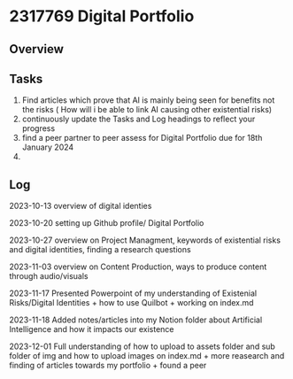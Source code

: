# 2317769 Digital Portfolio

## Overview



## Tasks
1.  Find articles which  prove that AI is mainly being seen for benefits not the risks ( How will i be able to link AI causing other existential risks)
2. continuously update the Tasks and Log headings to reflect your progress
3. find a peer partner to peer assess for Digital Portfolio due for 18th January 2024
4. 

   
  

## Log
2023-10-13 overview of digital identies

2023-10-20 setting up Github profile/ Digital Portfolio

2023-10-27 overview on Project Managment, keywords of existential risks and digital identities, finding a research questions

2023-11-03 overview on Content Production, ways to produce content through audio/visuals

2023-11-17 Presented Powerpoint of my understanding of Existenial Risks/Digital Identities + how to use Quilbot + working on index.md

2023-11-18 Added notes/articles into my Notion folder about Artificial Intelligence and how it impacts our existence

2023-12-01 Full understanding of how to upload to assets folder and sub folder of img and how to upload images on index.md + more reasearch and finding of articles towards my portfolio + found a peer











